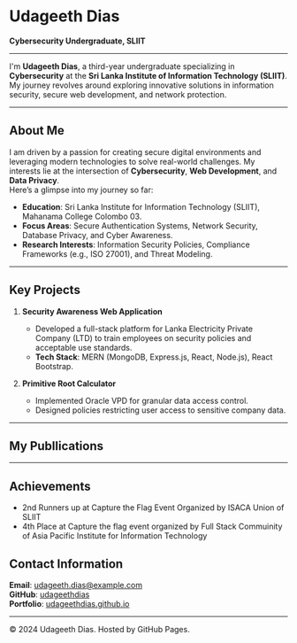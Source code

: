 # Udageeth Dias

**Cybersecurity Undergraduate, SLIIT**

---

I'm **Udageeth Dias**, a third-year undergraduate specializing in **Cybersecurity** at the **Sri Lanka Institute of Information Technology (SLIIT)**. My journey revolves around exploring innovative solutions in information security, secure web development, and network protection.

---

## About Me

I am driven by a passion for creating secure digital environments and leveraging modern technologies to solve real-world challenges. My interests lie at the intersection of **Cybersecurity**, **Web Development**, and **Data Privacy**.  
Here’s a glimpse into my journey so far:

- **Education**: Sri Lanka Institute for Information Technology (SLIIT), Mahanama College Colombo 03.
- **Focus Areas**: Secure Authentication Systems, Network Security, Database Privacy, and Cyber Awareness.
- **Research Interests**: Information Security Policies, Compliance Frameworks (e.g., ISO 27001), and Threat Modeling.

---

## Key Projects

1. **Security Awareness Web Application**  
   - Developed a full-stack platform for Lanka Electricity Private Company (LTD) to train employees on security policies and acceptable use standards.  
   - **Tech Stack**: MERN (MongoDB, Express.js, React, Node.js), React Bootstrap.

2. **Primitive Root Calculator**  
   - Implemented Oracle VPD for granular data access control.  
   - Designed policies restricting user access to sensitive company data.

---

## My Publlications


---

## Achievements

   - 2nd Runners up at Capture the Flag Event Organized by ISACA Union of SLIIT
   - 4th Place at Capture the flag event organized by Full Stack Commuinity of Asia Pacific Institute for Information Technology

## Contact Information

**Email**: udageeth.dias@example.com  
**GitHub**: [udageethdias](https://github.com/udageethdias)  
**Portfolio**: [udageethdias.github.io](https://udageethdias.github.io)  

---

© 2024 Udageeth Dias. Hosted by GitHub Pages.
